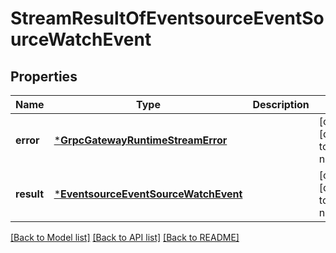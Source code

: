 # StreamResultOfEventsourceEventSourceWatchEvent


## Properties
Name | Type | Description | Notes
------------ | ------------- | ------------- | -------------
**error** | [***GrpcGatewayRuntimeStreamError**](GrpcGatewayRuntimeStreamError.md) |  | [optional] [default to nothing]
**result** | [***EventsourceEventSourceWatchEvent**](EventsourceEventSourceWatchEvent.md) |  | [optional] [default to nothing]


[[Back to Model list]](../README.md#models) [[Back to API list]](../README.md#api-endpoints) [[Back to README]](../README.md)


